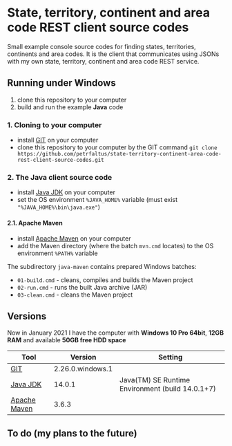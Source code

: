 # State, territory, continent and area code REST client source codes
Small example console source codes for finding states, territories, continents and area codes. It is the client that communicates using JSONs with my own state, territory, continent and area code REST service.

## Running under Windows
1. clone this repository to your computer
2. build and run the example **Java** code

### 1. Cloning to your computer
- install [GIT] on your computer
- clone this repository to your computer by the GIT command
  `git clone https://github.com/petrfaltus/state-territory-continent-area-code-rest-client-source-codes.git`

### 2. The Java client source code
- install [Java JDK] on your computer
- set the OS environment `%JAVA_HOME%` variable (must exist `"%JAVA_HOME%\bin\java.exe"`)

#### 2.1. Apache Maven
- install [Apache Maven] on your computer
- add the Maven directory (where the batch `mvn.cmd` locates) to the OS environment `%PATH%` variable

The subdirectory `java-maven` contains prepared Windows batches:
- `01-build.cmd` - cleans, compiles and builds the Maven project
- `02-run.cmd` - runs the built Java archive (JAR)
- `03-clean.cmd` - cleans the Maven project

## Versions
Now in January 2021 I have the computer with **Windows 10 Pro 64bit**, **12GB RAM** and available **50GB free HDD space**

| Tool | Version | Setting |
| ------ | ------ | ------ |
| [GIT] | 2.26.0.windows.1 | |
| [Java JDK] | 14.0.1 | Java(TM) SE Runtime Environment (build 14.0.1+7) |
| [Apache Maven] | 3.6.3 | |

## To do (my plans to the future)


[GIT]: <https://git-scm.com>
[Java JDK]: <https://www.oracle.com/java/technologies/javase-downloads.html>
[Apache Maven]: <https://maven.apache.org/>
